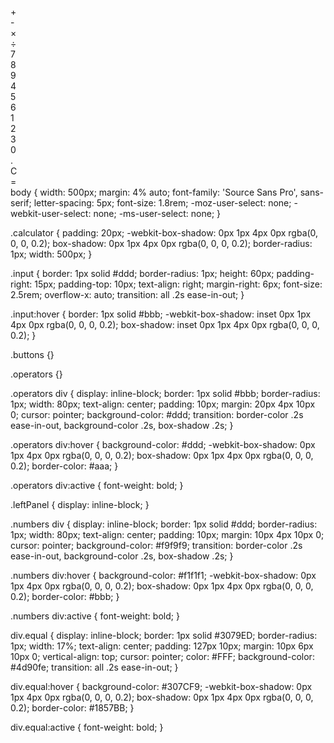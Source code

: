 <!DOCTYPE html>
<html lang="en">

<head>
    <meta charset="UTF-8">
    <meta name="viewport" content="width=device-width, initial-scale=1.0">
    <link rel="stylesheet" href="style.css">
    <title>Document</title>
</head>

<body>
    <div class="calculator">
        <div class="input" id="input"></div>
        <div class="buttons">
            <div class="operators">
                <div>+</div>
                <div>-</div>
                <div>&times;</div>
                <div>&divide;</div>
            </div>
            <div class="leftPanel">
                <div class="numbers">
                    <div>7</div>
                    <div>8</div>
                    <div>9</div>
                </div>
                <div class="numbers">
                    <div>4</div>
                    <div>5</div>
                    <div>6</div>
                </div>
                <div class="numbers">
                    <div>1</div>
                    <div>2</div>
                    <div>3</div>
                </div>
                <div class="numbers">
                    <div>0</div>
                    <div>.</div>
                    <div id="clear">C</div>
                </div>
            </div>
            <div class="equal" id="result">=</div>
        </div>
    </div>
</body>
<script>
    "use strict";

    var input = document.getElementById('input'), // input/output button
        number = document.querySelectorAll('.numbers div'), // number buttons
        operator = document.querySelectorAll('.operators div'), // operator buttons
        result = document.getElementById('result'), // equal button
        clear = document.getElementById('clear'), // clear button
        resultDisplayed = false; // flag to keep an eye on what output is displayed

    // adding click handlers to number buttons
    for (var i = 0; i < number.length; i++) {
        number[i].addEventListener("click", function (e) {

            // storing current input string and its last character in variables - used later
            var currentString = input.innerHTML;
            var lastChar = currentString[currentString.length - 1];

            // if result is not diplayed, just keep adding
            if (resultDisplayed === false) {
                input.innerHTML += e.target.innerHTML;
            } else if (resultDisplayed === true && lastChar === "+" || lastChar === "-" || lastChar === "×" || lastChar === "÷") {
                // if result is currently displayed and user pressed an operator
                // we need to keep on adding to the string for next operation
                resultDisplayed = false;
                input.innerHTML += e.target.innerHTML;
            } else {
                // if result is currently displayed and user pressed a number
                // we need clear the input string and add the new input to start the new opration
                resultDisplayed = false;
                input.innerHTML = "";
                input.innerHTML += e.target.innerHTML;
            }

        });
    }

    // adding click handlers to number buttons
    for (var i = 0; i < operator.length; i++) {
        operator[i].addEventListener("click", function (e) {

            // storing current input string and its last character in variables - used later
            var currentString = input.innerHTML;
            var lastChar = currentString[currentString.length - 1];

            // if last character entered is an operator, replace it with the currently pressed one
            if (lastChar === "+" || lastChar === "-" || lastChar === "×" || lastChar === "÷") {
                var newString = currentString.substring(0, currentString.length - 1) + e.target.innerHTML;
                input.innerHTML = newString;
            } else if (currentString.length == 0) {
                // if first key pressed is an opearator, don't do anything
                console.log("enter a number first");
            } else {
                // else just add the operator pressed to the input
                input.innerHTML += e.target.innerHTML;
            }

        });
    }

    // on click of 'equal' button
    result.addEventListener("click", function () {

        // this is the string that we will be processing eg. -10+26+33-56*34/23
        var inputString = input.innerHTML;

        // forming an array of numbers. eg for above string it will be: numbers = ["10", "26", "33", "56", "34", "23"]
        var numbers = inputString.split(/\+|\-|\×|\÷/g);

        // forming an array of operators. for above string it will be: operators = ["+", "+", "-", "*", "/"]
        // first we replace all the numbers and dot with empty string and then split
        var operators = inputString.replace(/[0-9]|\./g, "").split("");

        console.log(inputString);
        console.log(operators);
        console.log(numbers);
        console.log("----------------------------");

        // now we are looping through the array and doing one operation at a time.
        // first divide, then multiply, then subtraction and then addition
        // as we move we are alterning the original numbers and operators array
        // the final element remaining in the array will be the output

        var divide = operators.indexOf("÷");
        while (divide != -1) {
            numbers.splice(divide, 2, numbers[divide] / numbers[divide + 1]);
            operators.splice(divide, 1);
            divide = operators.indexOf("÷");
        }

        var multiply = operators.indexOf("×");
        while (multiply != -1) {
            numbers.splice(multiply, 2, numbers[multiply] * numbers[multiply + 1]);
            operators.splice(multiply, 1);
            multiply = operators.indexOf("×");
        }

        var subtract = operators.indexOf("-");
        while (subtract != -1) {
            numbers.splice(subtract, 2, numbers[subtract] - numbers[subtract + 1]);
            operators.splice(subtract, 1);
            subtract = operators.indexOf("-");
        }

        var add = operators.indexOf("+");
        while (add != -1) {
            // using parseFloat is necessary, otherwise it will result in string concatenation :)
            numbers.splice(add, 2, parseFloat(numbers[add]) + parseFloat(numbers[add + 1]));
            operators.splice(add, 1);
            add = operators.indexOf("+");
        }

        input.innerHTML = numbers[0]; // displaying the output

        resultDisplayed = true; // turning flag if result is displayed
    });

    // clearing the input on press of clear
    clear.addEventListener("click", function () {
        input.innerHTML = "";
    })
</script>

</html>
body {
    width: 500px;
    margin: 4% auto;
    font-family: 'Source Sans Pro', sans-serif;
    letter-spacing: 5px;
    font-size: 1.8rem;
    -moz-user-select: none;
    -webkit-user-select: none;
    -ms-user-select: none;
  }
  
  .calculator {
    padding: 20px;
    -webkit-box-shadow: 0px 1px 4px 0px rgba(0, 0, 0, 0.2);
    box-shadow: 0px 1px 4px 0px rgba(0, 0, 0, 0.2);
    border-radius: 1px;
    width: 500px;
  }
  
  .input {
    border: 1px solid #ddd;
    border-radius: 1px;
    height: 60px;
    padding-right: 15px;
    padding-top: 10px;
    text-align: right;
    margin-right: 6px;
    font-size: 2.5rem;
    overflow-x: auto;
    transition: all .2s ease-in-out;
  }
  
  .input:hover {
    border: 1px solid #bbb;
    -webkit-box-shadow: inset 0px 1px 4px 0px rgba(0, 0, 0, 0.2);
    box-shadow: inset 0px 1px 4px 0px rgba(0, 0, 0, 0.2);
  }
  
  .buttons {}
  
  .operators {}
  
  .operators div {
    display: inline-block;
    border: 1px solid #bbb;
    border-radius: 1px;
    width: 80px;
    text-align: center;
    padding: 10px;
    margin: 20px 4px 10px 0;
    cursor: pointer;
    background-color: #ddd;
    transition: border-color .2s ease-in-out, background-color .2s, box-shadow .2s;
  }
  
  .operators div:hover {
    background-color: #ddd;
    -webkit-box-shadow: 0px 1px 4px 0px rgba(0, 0, 0, 0.2);
    box-shadow: 0px 1px 4px 0px rgba(0, 0, 0, 0.2);
    border-color: #aaa;
  }
  
  .operators div:active {
    font-weight: bold;
  }
  
  .leftPanel {
    display: inline-block;
  }
  
  .numbers div {
    display: inline-block;
    border: 1px solid #ddd;
    border-radius: 1px;
    width: 80px;
    text-align: center;
    padding: 10px;
    margin: 10px 4px 10px 0;
    cursor: pointer;
    background-color: #f9f9f9;
    transition: border-color .2s ease-in-out, background-color .2s, box-shadow .2s;
  }
  
  .numbers div:hover {
    background-color: #f1f1f1;
    -webkit-box-shadow: 0px 1px 4px 0px rgba(0, 0, 0, 0.2);
    box-shadow: 0px 1px 4px 0px rgba(0, 0, 0, 0.2);
    border-color: #bbb;
  }
  
  .numbers div:active {
    font-weight: bold;
  }
  
  div.equal {
    display: inline-block;
    border: 1px solid #3079ED;
    border-radius: 1px;
    width: 17%;
    text-align: center;
    padding: 127px 10px;
    margin: 10px 6px 10px 0;
    vertical-align: top;
    cursor: pointer;
    color: #FFF;
    background-color: #4d90fe;
    transition: all .2s ease-in-out;
  }
  
  div.equal:hover {
    background-color: #307CF9;
    -webkit-box-shadow: 0px 1px 4px 0px rgba(0, 0, 0, 0.2);
    box-shadow: 0px 1px 4px 0px rgba(0, 0, 0, 0.2);
    border-color: #1857BB;
  }
  
  div.equal:active {
    font-weight: bold;
  }
